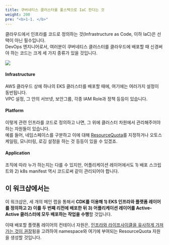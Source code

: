 ```yaml
---
title: 쿠버네티스 클러스터를 풀스택으로 IaC 한다는 것
weight: 200
pre: "<b>1-1. </b>"
---
```


클라우드에서 인프라를 코드로 정의하는 것(Infrastructure as Code, 이하 IaC)은 선택이 아닌 필수입니다.  
DevOps 엔지니어로서, 여러분이 쿠버네티스 클러스터를 클라우드에 배포할 때 신경써야 하는 코드는 크게 세 가지 종류가 있을 것입니다.  

![](/images/10-intro/layers-of-iac.svg)

#### Infrastructure
AWS 클라우드 상에 하나의 EKS 클러스터를 배포할 때에, 여기에는 여러가지 설정이 동반됩니다.  
VPC 설정, 그 안의 서브넷, 보안그룹, 각종 IAM Role과 정책 등등이 있습니다.  

#### Platform
이렇게 관련 인프라를 코드로 정의하고 나면, 그 위에 클러스터 차원에서 관리해주어야 하는 자원들이 있습니다.  
예를 들어, 네임스페이스를 구분하고 이에 대해 [ResourceQuota](https://kubernetes.io/docs/concepts/policy/resource-quotas/)를 지정하거나 오토스케일링, 모니터링, 로깅 설정을 하는 것 등등이 있을 수 있겠죠. 

#### Application
조직에 따라 누가 하는지는 다를 수 있지만, 어플리케이션 레이어에서도 1) 배포 스크립트와 2) k8s manifest 역시 코드로써 같이 관리되어야 합니다.

## 이 워크샵에서는
이 워크샵은, 세 개의 메인 랩을 통해서 **CDK를 이용해 1) EKS 인프라와 플랫폼 레이어를 정의하고 2) 이를 두 번째 리전에 배포한 뒤 3) 어플리케이션 레이어를 Active-Active 클러스터에 모두 배포하는 작업을 수행**할 것입니다. 

이때 배포할 플랫폼 레이어의 컨테이너 자원은, [인프라와 라이프사이클을 유사하게 가져가는 것이 권장](/ko/80-appendix/related-bps/full-stack-deployment/)됨을 고려하여 namespace와 여기에 부여되는 ResourceQuota 자원을 생성할 것입니다.